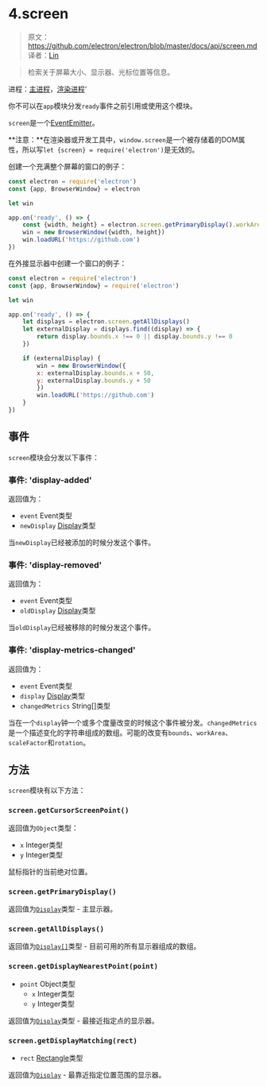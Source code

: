 # 4.screen

> 原文：https://github.com/electron/electron/blob/master/docs/api/screen.md    
译者：[Lin](https://github.com/ShmilyLin)   


> 检索关于屏幕大小、显示器、光标位置等信息。

进程：[主进程](../../guides/glossary-of-terms.md#main-process)，[渲染进程](../../guides/glossary-of-terms.md#renderer-process)‘

你不可以在`app`模块分发`ready`事件之前引用或使用这个模块。

`screen`是一个[EventEmitter](https://nodejs.org/api/events.html#events_class_eventemitter)。

**注意：**在渲染器或开发工具中，`window.screen`是一个被存储着的DOM属性，所以写`let {screen} = require('electron')`是无效的。

创建一个充满整个屏幕的窗口的例子：

```javascript
const electron = require('electron')
const {app, BrowserWindow} = electron

let win

app.on('ready', () => {
    const {width, height} = electron.screen.getPrimaryDisplay().workAreaSize
    win = new BrowserWindow({width, height})
    win.loadURL('https://github.com')
})
```

在外接显示器中创建一个窗口的例子：

```javascript
const electron = require('electron')
const {app, BrowserWindow} = require('electron')

let win

app.on('ready', () => {
    let displays = electron.screen.getAllDisplays()
    let externalDisplay = displays.find((display) => {
        return display.bounds.x !== 0 || display.bounds.y !== 0
    })

    if (externalDisplay) {
        win = new BrowserWindow({
        x: externalDisplay.bounds.x + 50,
        y: externalDisplay.bounds.y + 50
        })
        win.loadURL('https://github.com')
    }
})
```

## 事件

`screen`模块会分发以下事件：

### 事件: 'display-added'

返回值为：

 * `event` Event类型
 * `newDisplay` [Display](https://github.com/electron/electron/blob/master/docs/api/structures/display.md)类型

当`newDisplay`已经被添加的时候分发这个事件。

### 事件: 'display-removed'

返回值为：

 * `event` Event类型
 * `oldDisplay` [Display](https://github.com/electron/electron/blob/master/docs/api/structures/display.md)类型

当`oldDisplay`已经被移除的时候分发这个事件。

### 事件: 'display-metrics-changed'

返回值为：

 * `event` Event类型
 * `display` [Display](https://github.com/electron/electron/blob/master/docs/api/structures/display.md)类型
 * `changedMetrics` String[]类型

当在一个`display`钟一个或多个度量改变的时候这个事件被分发。`changedMetrics`是一个描述变化的字符串组成的数组。可能的改变有`bounds`、`workArea`、`scaleFactor`和`rotation`。

## 方法

`screen`模块有以下方法：

### `screen.getCursorScreenPoint()`

返回值为`Object`类型：

 * `x` Integer类型
 * `y` Integer类型

鼠标指针的当前绝对位置。

### `screen.getPrimaryDisplay()`

返回值为[`Display`](https://github.com/electron/electron/blob/master/docs/api/structures/display.md)类型 - 主显示器。

### `screen.getAllDisplays()`

返回值为[`Display[]`](https://github.com/electron/electron/blob/master/docs/api/structures/display.md)类型 - 目前可用的所有显示器组成的数组。

### `screen.getDisplayNearestPoint(point)`

 * `point` Object类型
     * `x` Integer类型
     * `y` Integer类型

返回值为[`Display`](https://github.com/electron/electron/blob/master/docs/api/structures/display.md)类型 - 最接近指定点的显示器。

### `screen.getDisplayMatching(rect)`

 * `rect` [Rectangle](https://github.com/electron/electron/blob/master/docs/api/structures/rectangle.md)类型

返回值为[`Display`](https://github.com/electron/electron/blob/master/docs/api/structures/display.md) - 最靠近指定位置范围的显示器。
